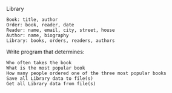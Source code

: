 Library

    Book: title, author
    Order: book, reader, date
    Reader: name, email, city, street, house
    Author: name, biography
    Library: books, orders, readers, authors

Write program that determines:

    Who often takes the book
    What is the most popular book
    How many people ordered one of the three most popular books
    Save all Library data to file(s)
    Get all Library data from file(s)
